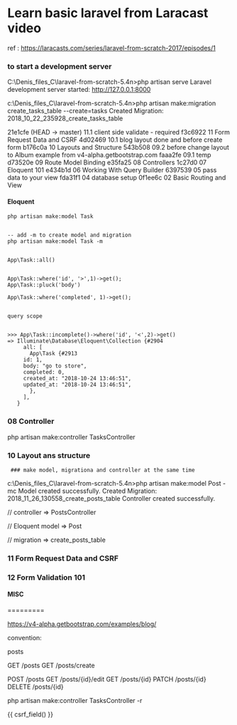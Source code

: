 Learn basic laravel from Laracast video
=======================================

ref : https://laracasts.com/series/laravel-from-scratch-2017/episodes/1

### to start a development server

C:\Denis_files_C\laravel-from-scratch-5.4n>php artisan serve
Laravel development server started: <http://127.0.0.1:8000>


c:\Denis_files_C\laravel-from-scratch-5.4n>php artisan make:migration create_tasks_table --create=tasks
Created Migration: 2018_10_22_235928_create_tasks_table

21e1cfe (HEAD -> master) 11.1 client side validate - required
f3c6922 11 Form Request Data and CSRF
4d02469 10.1 blog layout done and before create form
b176c0a 10 Layouts and Structure
543b508 09.2 before change layout to Album example from v4-alpha.getbootstrap.com
faaa2fe 09.1 temp
d73520e 09 Route Model Binding
e35fa25 08 Controllers
1c27d0  07 Eloquent 101
e434b1d 06 Working With Query Builder
6397539 05 pass data to your view
fda31f1 04 database setup
0f1ee6c 02 Basic Routing and View


#### Eloquent

	php artisan make:model Task


	-- add -m to create model and migration
	php artisan make:model Task -m 


	App\Task::all()


	App\Task::where('id', '>',1)->get();
	App\Task::pluck('body')

	App\Task::where('completed', 1)->get();


	query scope


	>>> App\Task::incomplete()->where('id', '<',2)->get()
	=> Illuminate\Database\Eloquent\Collection {#2904
	     all: [
	       App\Task {#2913
		 id: 1,
		 body: "go to store",
		 completed: 0,
		 created_at: "2018-10-24 13:46:51",
		 updated_at: "2018-10-24 13:46:51",
	       },
	     ],
	   }



### 08 Controller

php artisan make:controller TasksController 


### 10 Layout ans structure

     ### make model, migrationa and controller at the same time

c:\Denis_files_C\laravel-from-scratch-5.4n>php artisan make:model Post -mc
Model created successfully.
Created Migration: 2018_11_26_130558_create_posts_table
Controller created successfully.


// controller => PostsController

// Eloquent model => Post

// migration => create_posts_table


### 11 Form Request Data and CSRF

### 12 Form Validation 101




#### MISC
=========


https://v4-alpha.getbootstrap.com/examples/blog/

convention:

posts

GET /posts
GET /posts/create

POST /posts
GET /posts/{id}/edit
GET /posts/{id}
PATCH /posts/{id}
DELETE /posts/{id}


php artisan make:controller TasksController -r 

<form method="POST" action="/posts">
           {{ csrf_field() }}

